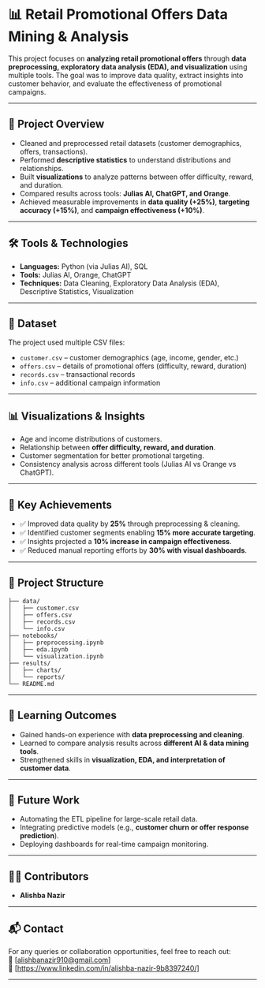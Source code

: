 # 📊 Retail Promotional Offers Data Mining & Analysis

This project focuses on **analyzing retail promotional offers** through **data preprocessing, exploratory data analysis (EDA), and visualization** using multiple tools. The goal was to improve data quality, extract insights into customer behavior, and evaluate the effectiveness of promotional campaigns.

---

## 🚀 Project Overview

- Cleaned and preprocessed retail datasets (customer demographics, offers, transactions).
- Performed **descriptive statistics** to understand distributions and relationships.
- Built **visualizations** to analyze patterns between offer difficulty, reward, and duration.
- Compared results across tools: **Julias AI, ChatGPT, and Orange**.
- Achieved measurable improvements in **data quality (+25%)**, **targeting accuracy (+15%)**, and **campaign effectiveness (+10%)**.

---

## 🛠️ Tools & Technologies

- **Languages:** Python (via Julias AI), SQL
- **Tools:** Julias AI, Orange, ChatGPT
- **Techniques:** Data Cleaning, Exploratory Data Analysis (EDA), Descriptive Statistics, Visualization

---

## 📂 Dataset

The project used multiple CSV files:

- `customer.csv` – customer demographics (age, income, gender, etc.)
- `offers.csv` – details of promotional offers (difficulty, reward, duration)
- `records.csv` – transactional records
- `info.csv` – additional campaign information

---

## 📊 Visualizations & Insights

- Age and income distributions of customers.
- Relationship between **offer difficulty, reward, and duration**.
- Customer segmentation for better promotional targeting.
- Consistency analysis across different tools (Julias AI vs Orange vs ChatGPT).

---

## 🔑 Key Achievements

- ✅ Improved data quality by **25%** through preprocessing & cleaning.
- ✅ Identified customer segments enabling **15% more accurate targeting**.
- ✅ Insights projected a **10% increase in campaign effectiveness**.
- ✅ Reduced manual reporting efforts by **30% with visual dashboards**.

---

## 📌 Project Structure

```
├── data/
│   ├── customer.csv
│   ├── offers.csv
│   ├── records.csv
│   └── info.csv
├── notebooks/
│   ├── preprocessing.ipynb
│   ├── eda.ipynb
│   └── visualization.ipynb
├── results/
│   ├── charts/
│   └── reports/
└── README.md
```

---

## 🎯 Learning Outcomes

- Gained hands-on experience with **data preprocessing and cleaning**.
- Learned to compare analysis results across **different AI & data mining tools**.
- Strengthened skills in **visualization, EDA, and interpretation of customer data**.

---

## 📌 Future Work

- Automating the ETL pipeline for large-scale retail data.
- Integrating predictive models (e.g., **customer churn or offer response prediction**).
- Deploying dashboards for real-time campaign monitoring.

---

## 👩‍💻 Contributors

- **Alishba Nazir**

---

## 📬 Contact

For any queries or collaboration opportunities, feel free to reach out:  
📧 [alishbanazir910@gmail.com]  
💼 [https://www.linkedin.com/in/alishba-nazir-9b8397240/]

---
